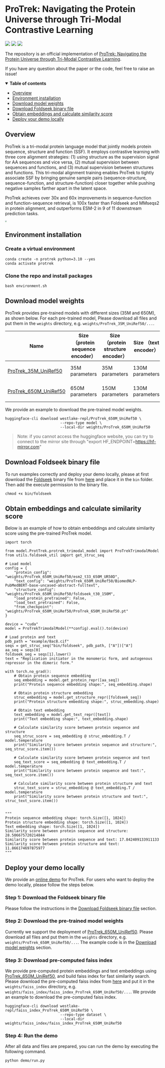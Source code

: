 # ProTrek: Navigating the Protein Universe through Tri-Modal Contrastive Learning
<a href=""><img src="https://img.shields.io/badge/Paper-bioRxiv-green" style="max-width: 100%;"></a>
<a href="https://huggingface.co/spaces/westlake-repl/Demo_ProTrek_650M_UniRef50"><img src="https://img.shields.io/badge/%F0%9F%A4%97%20Hugging%20Face-red?label=Demo" style="max-width: 100%;"></a>
<a href="https://huggingface.co/westlake-repl/ProTrek_650M_UniRef50"><img src="https://img.shields.io/badge/%F0%9F%A4%97%20Hugging%20Face-yellow?label=Model" style="max-width: 100%;"></a>

The repository is an official implementation of [ProTrek: Navigating the Protein Universe through Tri-Modal Contrastive Learning]().

If you have any question about the paper or the code, feel free to raise an issue!

<details open><summary><b>Table of contents</b></summary>

- [Overview](#Overview)
- [Environment installation](#Environment-installation)
- [Download model weights](#Download-model-weights)
- [Download Foldseek binary file](#Download-Foldseek-binary-file)
- [Obtain embeddings and calculate similarity score](#Obtain-embeddings-and-calculate-similarity-score)
- [Deploy your demo locally](#Deploy-your-demo-locally)
</details>

## Overview
ProTrek is a tri-modal protein language model that jointly models protein sequence, structure and function (SSF). It employs
contrastive learning with three core alignment strategies: (1) using structure as the supervision signal for AA
sequences and vice versa, (2) mutual supervision between sequences and functions, and (3) mutual supervision
between structures and functions. This tri-modal alignment training enables ProTrek to tightly associate SSF by
bringing genuine sample pairs (sequence-structure, sequence-function, and structure-function) closer together while
pushing negative samples farther apart in the latent space.

ProTrek achieves over 30x and 60x improvements in sequence-function and function-sequence retrieval, is 100x faster than Foldseek and MMseqs2 in protein alignment, and outperforms ESM-2 in 9 of 11 downstream prediction tasks.

<img src="figure/img.png" style="zoom:33%;" />

## Environment installation
### Create a virtual environment
```
conda create -n protrek python=3.10 --yes
conda activate protrek
```
### Clone the repo and install packages
```
bash environment.sh  
```

## Download model weights
ProTrek provides pre-trained models with different sizes (35M and 650M), as shown below. For each pre-trained model, 
Please download all files and put them in the `weights` directory, e.g. `weights/ProTrek_35M_UniRef50/...`.


| **Name**                                                     | **Size （protein sequence encoder）** | **Size （protein structure encoder）** | **Size （text encoder）** | Dataset               |
| ------------------------------------------------------------ | ------------------------------------- | -------------------------------------- |-------------------------| --------------------- |
| [ProTrek_35M_UniRef50](https://huggingface.co/westlake-repl/ProTrek_35M_UniRef50) | 35M parameters                        | 35M parameters                         | 130M parameters         | Swiss-Prot + UniRef50 |
| [ProTrek_650M_UniRef50](https://huggingface.co/westlake-repl/ProTrek_650M_UniRef50) | 650M parameters                       | 150M parameters                        | 130M parameters         | Swiss-Prot + UniRef50 |

We provide an example to download the pre-trained model weights.
```
huggingface-cli download westlake-repl/ProTrek_650M_UniRef50 \
                         --repo-type model \
                         --local-dir weights/ProTrek_650M_UniRef50
```
> Note: if you cannot access the huggingface website, you can try to connect to the mirror site through "export 
> HF_ENDPOINT=https://hf-mirror.com"

## Download Foldseek binary file
To run examples correctly and deploy your demo locally, please at first download the [Foldseek](https://github.com/steineggerlab/foldseek) 
binary file from [here](https://drive.google.com/file/d/1B_9t3n_nlj8Y3Kpc_mMjtMdY0OPYa7Re/view?usp=sharing) and place 
it in the `bin` folder. Then add the execute permission to the binary file.
```
chmod +x bin/foldseek
```

## Obtain embeddings and calculate similarity score
Below is an example of how to obtain embeddings and calculate similarity score using the pre-trained ProTrek model.
```
import torch

from model.ProtTrek.protrek_trimodal_model import ProTrekTrimodalModel
from utils.foldseek_util import get_struc_seq

# Load model
config = {
    "protein_config": "weights/ProTrek_650M_UniRef50/esm2_t33_650M_UR50D",
    "text_config": "weights/ProTrek_650M_UniRef50/BiomedNLP-PubMedBERT-base-uncased-abstract-fulltext",
    "structure_config": "weights/ProTrek_650M_UniRef50/foldseek_t30_150M",
    "load_protein_pretrained": False,
    "load_text_pretrained": False,
    "from_checkpoint": "weights/ProTrek_650M_UniRef50/ProTrek_650M_UniRef50.pt"
}

device = "cuda"
model = ProTrekTrimodalModel(**config).eval().to(device)

# Load protein and text
pdb_path = "example/8ac8.cif"
seqs = get_struc_seq("bin/foldseek", pdb_path, ["A"])["A"]
aa_seq = seqs[0]
foldseek_seq = seqs[1].lower()
text = "Replication initiator in the monomeric form, and autogenous repressor in the dimeric form."

with torch.no_grad():
    # Obtain protein sequence embedding
    seq_embedding = model.get_protein_repr([aa_seq])
    print("Protein sequence embedding shape:", seq_embedding.shape)
    
    # Obtain protein structure embedding
    struc_embedding = model.get_structure_repr([foldseek_seq])
    print("Protein structure embedding shape:", struc_embedding.shape)
    
    # Obtain text embedding
    text_embedding = model.get_text_repr([text])
    print("Text embedding shape:", text_embedding.shape)
    
    # Calculate similarity score between protein sequence and structure
    seq_struc_score = seq_embedding @ struc_embedding.T / model.temperature
    print("Similarity score between protein sequence and structure:", seq_struc_score.item())

    # Calculate similarity score between protein sequence and text
    seq_text_score = seq_embedding @ text_embedding.T / model.temperature
    print("Similarity score between protein sequence and text:", seq_text_score.item())
    
    # Calculate similarity score between protein structure and text
    struc_text_score = struc_embedding @ text_embedding.T / model.temperature
    print("Similarity score between protein structure and text:", struc_text_score.item())
   

"""
Protein sequence embedding shape: torch.Size([1, 1024])
Protein structure embedding shape: torch.Size([1, 1024])
Text embedding shape: torch.Size([1, 1024])
Similarity score between protein sequence and structure: 28.506675720214844
Similarity score between protein sequence and text: 17.842409133911133
Similarity score between protein structure and text: 11.866174697875977
"""
```

## Deploy your demo locally
We provide an [online demo](https://huggingface.co/spaces/westlake-repl/Demo_ProTrek_650M_UniRef50) for ProTrek. For users who want to deploy the demo locally, please follow the steps below.

### Step 1: Download the Foldseek binary file
Please follow the instructions in the [Download Foldseek binary file](#Download-Foldseek-binary-file) section.

### Step 2: Download the pre-trained model weights
Currently we support the deployment of [ProTrek_650M_UniRef50](https://huggingface.co/westlake-repl/ProTrek_650M_UniRef50).
Please download all files and put them in the `weights` directory, e.g. `weights/ProTrek_650M_UniRef50/...`. The example
code is in the [Download model weights](#Download-model-weights) section.

### Step 3: Download pre-computed faiss index
We provide pre-computed protein embeddings and text embeddings using [ProTrek_650M_UniRef50](https://huggingface.co/westlake-repl/ProTrek_650M_UniRef50),
and build faiss index for fast similarity search. Please download the pre-computed faiss index from [here](https://huggingface.co/datasets/westlake-repl/faiss_index_ProTrek_650M_UniRef50/tree/main)
and put it in the `weights/faiss_index` directory, e.g. `weights/faiss_index/faiss_index_ProTrek_650M_UniRef50/...`. We
provide an example to download the pre-computed faiss index.
```
huggingface-cli download westlake-repl/faiss_index_ProTrek_650M_UniRef50 \
                         --repo-type dataset \
                         --local-dir weights/faiss_index/faiss_index_ProTrek_650M_UniRef50
```

### Step 4: Run the demo
After all data and files are prepared, you can run the demo by executing the following command.
```
python demo/run.py 
```
